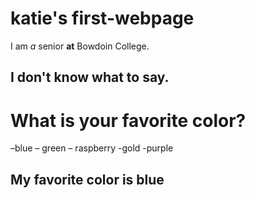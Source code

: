 # katie's first-webpage

I am *a* senior **at** Bowdoin College.
## I don't know what to say.
#  What is your favorite color?
–blue
– green
– raspberry
-gold
-purple

## My favorite color is **blue**